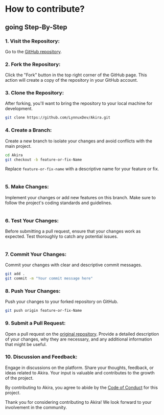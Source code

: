 # How to contribute?

## going Step-By-Step


### 1. **Visit the Repository:** <br>
Go to the [GitHub repository](https://github.com/LynnuxDev/Akira).

### 2. **Fork the Repository:** <br>
Click the "Fork" button in the top right corner of the GitHub page. This action will create a copy of the repository in your GitHub account.

### 3. **Clone the Repository:** <br>
After forking, you'll want to bring the repository to your local machine for development.
```bash
git clone https://github.com/LynnuxDev/Akira.git
```
### 4. **Create a Branch:** <br>
Create a new branch to isolate your changes and avoid conflicts with the main project.
```bash
cd Akira
git checkout -b feature-or-fix-Name
```
Replace `feature-or-fix-name` with a descriptive name for your feature or fix.<br><br>
### 5. **Make Changes:** <br>
Implement your changes or add new features on this branch. Make sure to follow the project's coding standards and guidelines.<br><br>

### 6. **Test Your Changes:** <br>
Before submitting a pull request, ensure that your changes work as expected. Test thoroughly to catch any potential issues.<br><br>
### 7. **Commit Your Changes:** <br>
Commit your changes with clear and descriptive commit messages.
```bash
git add .
git commit -m "Your commit message here"
```

### 8. **Push Your Changes:** <br>
Push your changes to your forked repository on GitHub.
```bash
git push origin feature-or-fix-Name
```
### 9. **Submit a Pull Request:** <br>
Open a pull request on the [original repository](https://github.com/LynnuxDev/Akira). Provide a detailed description of your changes, why they are necessary, and any additional information that might be useful.

### 10. **Discussion and Feedback:** <br>
Engage in discussions on the platform. Share your thoughts, feedback, or ideas related to Akira. Your input is valuable and contributes to the growth of the project.

By contributing to Akira, you agree to abide by the [Code of Conduct](./code-of-conduct.md) for this project.

Thank you for considering contributing to Akira! We look forward to your involvement in the community.
